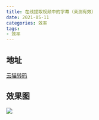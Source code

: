 ```yaml
---
title: 在线提取视频中的字幕（亲测有效）
date: 2021-05-11
categories: 效率
tags: 
- 效率
---
```

## 地址
[云猫转码](https://yunmaovideo.com/)

## 效果图
![](https://img-blog.csdnimg.cn/img_convert/109b42fe2526f32b5ee3a816b6064c18.png)